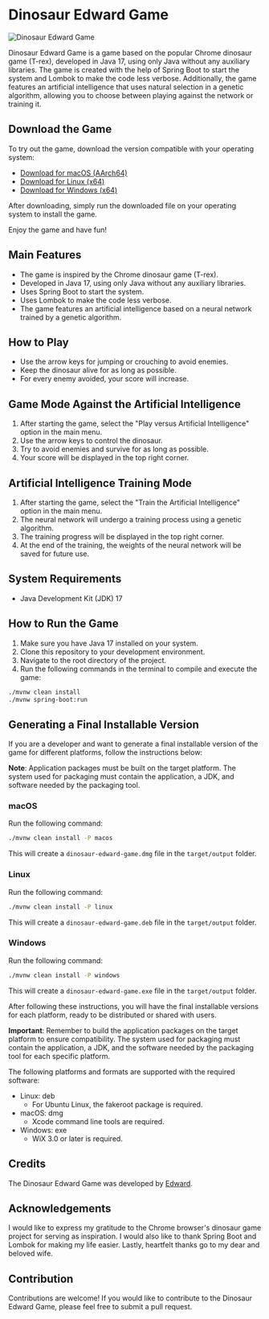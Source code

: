 # Dinosaur Edward Game

![Dinosaur Edward Game](game-screenshot.gif)

Dinosaur Edward Game is a game based on the popular Chrome dinosaur game (T-rex), developed in Java 17, using only Java without any auxiliary libraries.
The game is created with the help of Spring Boot to start the system and Lombok to make the code less verbose.
Additionally, the game features an artificial intelligence that uses natural selection in a genetic algorithm, allowing you to choose between playing against the network or training it.

## Download the Game

To try out the game, download the version compatible with your operating system:

- [Download for macOS (AArch64)](https://github.com/edwarddn/dinosaur-edward-game/releases/download/v1.2.0/dinosaur-edward-game-1.2.0.dmg)
- [Download for Linux (x64)](https://github.com/edwarddn/dinosaur-edward-game/releases/download/v1.1.0/dinosaur-edward-game-1.1.0.deb)
- [Download for Windows (x64)](https://github.com/edwarddn/dinosaur-edward-game/releases/download/v1.2.0/dinosaur-edward-game-1.1.0.exe)

After downloading, simply run the downloaded file on your operating system to install the game.

Enjoy the game and have fun!

## Main Features

- The game is inspired by the Chrome dinosaur game (T-rex).
- Developed in Java 17, using only Java without any auxiliary libraries.
- Uses Spring Boot to start the system.
- Uses Lombok to make the code less verbose.
- The game features an artificial intelligence based on a neural network trained by a genetic algorithm.

## How to Play

- Use the arrow keys for jumping or crouching to avoid enemies.
- Keep the dinosaur alive for as long as possible.
- For every enemy avoided, your score will increase.

## Game Mode Against the Artificial Intelligence

1. After starting the game, select the "Play versus Artificial Intelligence" option in the main menu.
2. Use the arrow keys to control the dinosaur.
3. Try to avoid enemies and survive for as long as possible.
4. Your score will be displayed in the top right corner.

## Artificial Intelligence Training Mode

1. After starting the game, select the "Train the Artificial Intelligence" option in the main menu.
2. The neural network will undergo a training process using a genetic algorithm.
3. The training progress will be displayed in the top right corner.
4. At the end of the training, the weights of the neural network will be saved for future use.

## System Requirements

- Java Development Kit (JDK) 17

## How to Run the Game

1. Make sure you have Java 17 installed on your system.
2. Clone this repository to your development environment.
3. Navigate to the root directory of the project.
4. Run the following commands in the terminal to compile and execute the game:

```bash
./mvnw clean install
./mvnw spring-boot:run
```

## Generating a Final Installable Version

If you are a developer and want to generate a final installable version of the game for different platforms, follow the instructions below:

**Note**: Application packages must be built on the target platform. The system used for packaging must contain the application, a JDK, and software needed by the packaging tool.

### macOS

Run the following command:

```bash
./mvnw clean install -P macos
```

This will create a `dinosaur-edward-game.dmg` file in the `target/output` folder.

### Linux

Run the following command:

```bash
./mvnw clean install -P linux
```

This will create a `dinosaur-edward-game.deb` file in the `target/output` folder.

### Windows

Run the following command:

```bash
./mvnw clean install -P windows
```

This will create a `dinosaur-edward-game.exe` file in the `target/output` folder.

After following these instructions, you will have the final installable versions for each platform, ready to be distributed or shared with users.

**Important**: Remember to build the application packages on the target platform to ensure compatibility. The system used for packaging must contain the application, a JDK, and the software needed by the packaging tool for each specific platform.

The following platforms and formats are supported with the required software:
- Linux: deb
  - For Ubuntu Linux, the fakeroot package is required.
- macOS: dmg
  - Xcode command line tools are required.
- Windows: exe
  - WiX 3.0 or later is required.

## Credits

The Dinosaur Edward Game was developed by [Edward](https://github.com/edwarddn).

## Acknowledgements

I would like to express my gratitude to the Chrome browser's dinosaur game project for serving as inspiration.
I would also like to thank Spring Boot and Lombok for making my life easier.
Lastly, heartfelt thanks go to my dear and beloved wife.

## Contribution

Contributions are welcome! If you would like to contribute to the Dinosaur Edward Game, please feel free to submit a pull request.
